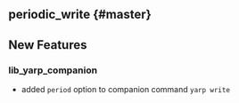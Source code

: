 periodic_write {#master}
---------------------------------

New Features
------------

### lib_yarp_companion

* added `period` option to companion command `yarp write`
